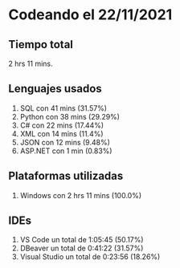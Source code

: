 # Codeando el 22/11/2021

## Tiempo total
2 hrs 11 mins.

## Lenguajes usados
1. SQL con 41 mins (31.57%)
1. Python con 38 mins (29.29%)
1. C# con 22 mins (17.44%)
1. XML con 14 mins (11.4%)
1. JSON con 12 mins (9.48%)
1. ASP.NET con 1 min (0.83%)

## Plataformas utilizadas
1. Windows con 2 hrs 11 mins (100.0%)

## IDEs
1. VS Code un total de 1:05:45 (50.17%)
1. DBeaver un total de 0:41:22 (31.57%)
1. Visual Studio un total de 0:23:56 (18.26%)
